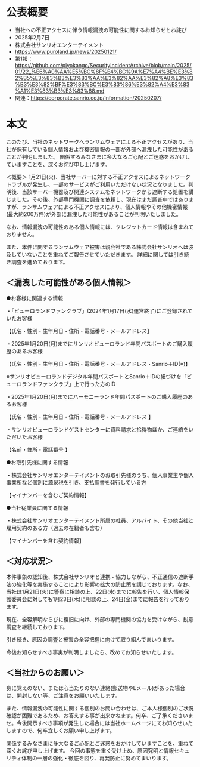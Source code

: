 # 公表概要
- 当社への不正アクセスに伴う情報漏洩の可能性に関するお知らせとお詫び
- 2025年2月7日
- 株式会社サンリオエンターテイメント
- https://www.puroland.jp/news/20250121/
- 第1報：https://github.com/piyokango/SecurityIncidentArchive/blob/main/2025/01/22_%E6%A0%AA%E5%BC%8F%E4%BC%9A%E7%A4%BE%E3%82%B5%E3%83%B3%E3%83%AA%E3%82%AA%E3%82%A8%E3%83%B3%E3%82%BF%E3%83%BC%E3%83%86%E3%82%A4%E3%83%A1%E3%83%B3%E3%83%88.md
- 関連：https://corporate.sanrio.co.jp/information/20250207/

# 本文
このたび、当社のネットワークへランサムウェアによる不正アクセスがあり、当社が保有している個人情報および機密情報の一部が外部へ漏洩した可能性があることが判明しました。
関係するみなさまに多大なるご心配とご迷惑をおかけしていますことを、深くお詫び申し上げます。

 

＜概要＞
1月21日(火)、当社サーバーに対する不正アクセスによるネットワークトラブルが発生し、一部のサービスがご利用いただけない状況となりました。判明後、当該サーバー機器及び関連システムをネットワークから遮断する処置を講じました。その後、外部専門機関に調査を依頼し、現在はまだ調査中ではありますが、ランサムウェアによる不正アクセスにより、個人情報やその他機密情報(最大約200万件)が外部に漏洩した可能性があることが判明いたしました。

なお、情報漏洩の可能性のある個人情報には、クレジットカード情報は含まれておりません。

また、本件に関するランサムウェア被害は親会社である株式会社サンリオへは波及していないことを重ねてご報告させていただきます。
詳細に関しては引き続き調査を進めております。

## ＜漏洩した可能性がある個人情報＞
●お客様に関連する情報

・「ピューロランドファンクラブ」(2024年1月17日(水)運営終了)にご登録されていたお客様

【氏名・性別・生年月日・住所・電話番号・メールアドレス】

・2025年1月20日(月)までにサンリオピューロランド年間パスポートのご購入履歴のあるお客様

【氏名・性別・生年月日・住所・電話番号・メールアドレス・Sanrio＋ID(※)】

※サンリオピューロランドデジタル年間パスポートとSanrio＋IDの紐づけを「ピューロランドファンクラブ」上で行った方のID

・2025年1月20日(月)までにハーモニーランド年間パスポートのご購入履歴のあるお客様

【氏名・性別・生年月日・住所・電話番号・メールアドレス 】

・サンリオピューロランドゲストセンターに資料請求と拾得物ほか、ご連絡をいただいたお客様

【名前・住所・電話番号 】

●お取引先様に関する情報

・株式会社サンリオエンターテイメントのお取引先様のうち、個人事業主や個人事業所など個別に源泉税を引き、支払調書を発行している方

【マイナンバーを含むご契約情報】

●当社従業員に関する情報

・株式会社サンリオエンターテイメント所属の社員、アルバイト、その他当社と雇用契約のある方（過去の在籍者も含む）

【マイナンバーを含む契約情報】

## ＜対応状況＞
本件事象の認知後、株式会社サンリオと連携・協力しながら、不正通信の遮断手法の強化等を実施することにより影響の拡大の防止策を講じております。なお、当社は1月21日(火)に警察に相談の上、22日(水)までに報告を行い、個人情報保護委員会に対しても1月23日(木)に相談の上、24日(金)までに報告を行っております。

現在、全容解明ならびに復旧に向け、外部の専門機関の協力を受けながら、鋭意調査を継続しております。

引き続き、原因の調査と被害の全容把握に向けて取り組んでまいります。

今後お知らせすべき事実が判明しましたら、改めてお知らせいたします。

## ＜当社からのお願い＞
身に覚えのない、または心当たりのない連絡(郵送物やEメール)があった場合は、開封しない等、ご注意をお願いいたします。

また、情報漏洩の可能性に関する個別のお問い合わせは、ご本人様個別のご状況確認が困難であるため、お答えする事が出来かねます。何卒、ご了承くださいませ。今後開示すべき事項が発生した場合には当社ホームページにてお知らせいたしますので、何卒宜しくお願い申し上げます。

関係するみなさまに多大なるご心配とご迷惑をおかけしていますことを、重ねて深くお詫び申し上げます。
今回の事態を重く受け止め、原因究明と情報セキュリティ体制の一層の強化・徹底を図り、再発防止に努めてまいります。

